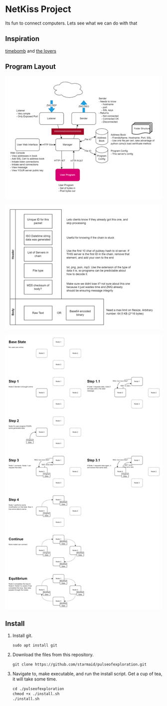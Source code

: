 # NetKiss Project

Its fun to connect computers. Lets see what we can do with that

## Inspiration

[timebomb](http://electronicartist.net/virocene/timebomb/index.html) and [the lovers]()

## Program Layout

![Alt text](/docs/netkiss-App.drawio.png)

![Alt text](/docs/netkiss-Packet.drawio.png)

![Alt text](/docs/netkiss-Wide_Network.drawio.png)

## Install


1. Install git.

    ```
    sudo apt install git
    ```

2. Download the files from this repository.

    ```
    git clone https://github.com/starmaid/pulseofexploration.git
    ```

3. Navigate to, make executable, and run the install script. Get a cup of tea, it will take some time.

    ```
    cd ./pulseofexploration
    chmod +x ./install.sh
    ./install.sh
    ```
